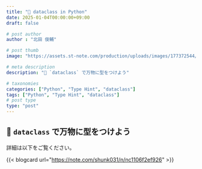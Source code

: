 ```yaml
---
title: "🔎 dataclass in Python"
date: 2025-01-04T00:00:00+09:00
draft: false

# post author
author : "北田 俊輔"

# post thumb
image: "https://assets.st-note.com/production/uploads/images/177372544/rectangle_large_type_2_b2992d27110edccf3062187b1b807e26.png"

# meta description
description: "🔎 `dataclass` で万物に型をつけよう"

# taxonomies
categories: ["Python", "Type Hint", "dataclass"]
tags: ["Python", "Type Hint", "dataclass"]
# post type
type: "post"
---
```


## 🔎 `dataclass` で万物に型をつけよう

詳細は以下をご覧ください。

{{< blogcard url="https://note.com/shunk031/n/nc1106f2ef926" >}}
